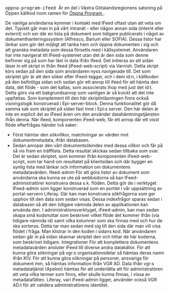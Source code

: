 </p>
  <p>
    <tt>
      oppna-program-ifeed
    </tt>
     Är en del i Västra Götalandsregionens satsning på Öppen källkod inom ramen för 
    <a href="https://github.com/Vastra-Gotalandsregionen//oppna-program">
      Öppna Program
    </a>
    . 
  </p>


De vanliga användarna kommer i kontakt med IFeed oftast utan att veta om det. Typiskt går man in på vårt intranät - eller någon annan sida (internt eller externt) och ser där en lista på dokument som tidigare publicerats i något av dokumenthanteringssystem (Alfresco, Barium eller SOFIA). Dessa listor har länkar som gör det möjligt att tanka hem och öppna dokumenten i sig och att granska metadata som dessa försetts med i källsystemet. 
Användaren har inte navigerat till IFeed-systemet utan det är den sida som denne befinner sig på som har läst in data ifrån Ifeed. Det initieras av att sidan läser in ett skript in ifrån ifeed (iFeed-web-script) via Varnish. Detta skript körs sedan på den sida som användaren nyss navigerade till. Det som skriptet gör är att den söker efter IFeed-taggar, och i dem id:n, i källkoden på den befintliga sidan och sedan gör ett anrop till ifeed för att hämta den data, det flöde - som det kallas, som associerats ihop med just det id:t. Detta görs via ett bakgrundsanrop som vanligen är så kvickt att det inte uppfattas. 
Som komplement till den här skriptinläsningen finns också visningslogik konstruerad i Epi-server-block. Denna funktionalitet gör då samma sak som skriptet på sidan fast inne i Epi:s server. Den här delen är inte en explicit del av IFeed även om den använder datahämtningstjänsten ifrån denna. 
När ifeed, komponenten iFeed-web, får ett anrop där ett visst flöde efterfrågas händer två saker: 
-	Först hämtar den sökvillkor, matchningar av värden mot dokumentmetadata, ifrån databasen.
-	Sedan anropar den vårt dokumentsökindex med dessa villkor och får på så vis fram en träfflista. Detta resultat skickas sedan tillbaka som svar. 
Det är sedan skriptet, som kommer ifrån komponenten iFeed-web-script, som tar hand om resultatet på klientsidan och där bygger en synlig lista med länkar och information om dokumentens metadatavärden.
Ifeed-admin
För att göra listor av dokument som användarna ska kunna se ute på webbsidorna så kan IFeed-administratörer konstruera dessa s.k. flöden. Detta gör de i verktyget IFeed-admin som ligger konstruerad som en portlet i vår uppsättning av portal-servern Liferay. Där kan man konstruera sökfrågorna som ger upphov till den data som sedan visas. Dessa indexfrågor sparas sedan i databasen så att den tidigare nämnda delen av applikationen kan använda den. 
I administrationsverktyget, iFeed-admin, kan man sedan skapa små kodsnuttar som beskriver vilket flöde det kommer ifrån (via tidigare nämnda id) samt vilka kolumner som ska finnas med och hur de ska sorteras. Detta tar man sedan med sig till den sida där man vill visa flödet i fråga. Man klistrar in den koden i sidans kod. När användaren sedan går in på sidan skannar skriptet den och hittar de här koderna, som beskrivet tidigare.
Integrationer
För att komplettera dokumentens metadatavärden ansluter IFeed till diverse andra datakällor. För att kunna göra sökningar på vgr:s organisationsdelar så hämtas deras namn ifrån KIV. För att kunna göra sökningar på personer, ansvariga för dokument mm, så hämtas information ifrån VGR AD. Data ifrån vgr:s metadatatjänst (Apelon) hämtas för att underlätta att för administratören att veta vilka termer som finns, eller skulle kunna finnas, i vissa av metadatafälten. Liferay, vari iFeed-admin ligger, använder också VGR AD:t för att validera administratörens identitet.  
